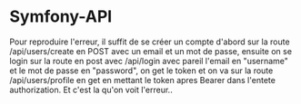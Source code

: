 # Symfony-API

Pour reproduire l'erreur, il suffit de se créer un compte d'abord sur la route /api/users/create en POST avec un email et un mot de passe, ensuite on se login sur la route en post avec /api/login avec pareil l'email en "username" et le mot de passe en "password", on get le token et on va sur la route /api/users/profile en get en mettant le token apres Bearer dans l'entete authorization. Et c'est la qu'on voit l'erreur..
